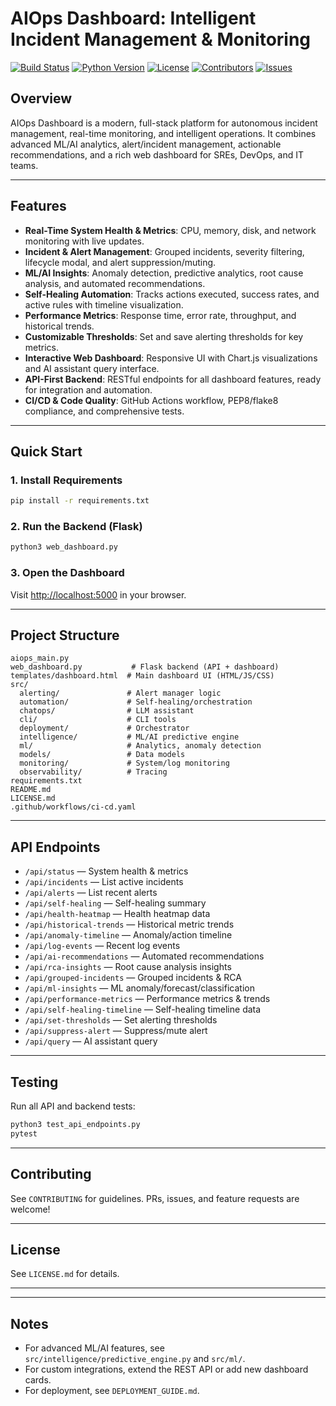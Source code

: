 # AIOps Dashboard: Intelligent Incident Management & Monitoring

<!-- Badges -->
[![Build Status](https://github.com/RajaMuhammadAwais/AiOps/actions/workflows/ci-cd.yaml/badge.svg)](https://github.com/RajaMuhammadAwais/AiOps/actions)
[![Python Version](https://img.shields.io/badge/python-3.11%2B-blue.svg)](https://www.python.org/downloads/)
[![License](https://img.shields.io/github/license/RajaMuhammadAwais/AiOps)](./License.md)
[![Contributors](https://img.shields.io/github/contributors/RajaMuhammadAwais/AiOps)](https://github.com/RajaMuhammadAwais/AiOps/graphs/contributors)
[![Issues](https://img.shields.io/github/issues/RajaMuhammadAwais/AiOps)](https://github.com/RajaMuhammadAwais/AiOps/issues)

## Overview
AIOps Dashboard is a modern, full-stack platform for autonomous incident management, real-time monitoring, and intelligent operations. It combines advanced ML/AI analytics, alert/incident management, actionable recommendations, and a rich web dashboard for SREs, DevOps, and IT teams.

---

## Features
- **Real-Time System Health & Metrics**: CPU, memory, disk, and network monitoring with live updates.
- **Incident & Alert Management**: Grouped incidents, severity filtering, lifecycle modal, and alert suppression/muting.
- **ML/AI Insights**: Anomaly detection, predictive analytics, root cause analysis, and automated recommendations.
- **Self-Healing Automation**: Tracks actions executed, success rates, and active rules with timeline visualization.
- **Performance Metrics**: Response time, error rate, throughput, and historical trends.
- **Customizable Thresholds**: Set and save alerting thresholds for key metrics.
- **Interactive Web Dashboard**: Responsive UI with Chart.js visualizations and AI assistant query interface.
- **API-First Backend**: RESTful endpoints for all dashboard features, ready for integration and automation.
- **CI/CD & Code Quality**: GitHub Actions workflow, PEP8/flake8 compliance, and comprehensive tests.

---

## Quick Start

### 1. Install Requirements
```bash
pip install -r requirements.txt
```

### 2. Run the Backend (Flask)
```bash
python3 web_dashboard.py
```

### 3. Open the Dashboard
Visit [http://localhost:5000](http://localhost:5000) in your browser.

---

## Project Structure
```
aiops_main.py
web_dashboard.py           # Flask backend (API + dashboard)
templates/dashboard.html  # Main dashboard UI (HTML/JS/CSS)
src/
  alerting/               # Alert manager logic
  automation/             # Self-healing/orchestration
  chatops/                # LLM assistant
  cli/                    # CLI tools
  deployment/             # Orchestrator
  intelligence/           # ML/AI predictive engine
  ml/                     # Analytics, anomaly detection
  models/                 # Data models
  monitoring/             # System/log monitoring
  observability/          # Tracing
requirements.txt
README.md
LICENSE.md
.github/workflows/ci-cd.yaml
```

---

## API Endpoints
- `/api/status` — System health & metrics
- `/api/incidents` — List active incidents
- `/api/alerts` — List recent alerts
- `/api/self-healing` — Self-healing summary
- `/api/health-heatmap` — Health heatmap data
- `/api/historical-trends` — Historical metric trends
- `/api/anomaly-timeline` — Anomaly/action timeline
- `/api/log-events` — Recent log events
- `/api/ai-recommendations` — Automated recommendations
- `/api/rca-insights` — Root cause analysis insights
- `/api/grouped-incidents` — Grouped incidents & RCA
- `/api/ml-insights` — ML anomaly/forecast/classification
- `/api/performance-metrics` — Performance metrics & trends
- `/api/self-healing-timeline` — Self-healing timeline data
- `/api/set-thresholds` — Set alerting thresholds
- `/api/suppress-alert` — Suppress/mute alert
- `/api/query` — AI assistant query

---

## Testing
Run all API and backend tests:
```bash
python3 test_api_endpoints.py
pytest
```

---

## Contributing
See `CONTRIBUTING` for guidelines. PRs, issues, and feature requests are welcome!

---

## License
See `LICENSE.md` for details.

---

---

## Notes
- For advanced ML/AI features, see `src/intelligence/predictive_engine.py` and `src/ml/`.
- For custom integrations, extend the REST API or add new dashboard cards.
- For deployment, see `DEPLOYMENT_GUIDE.md`.

